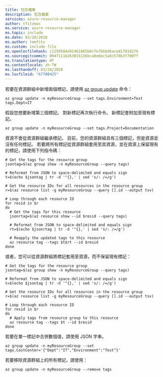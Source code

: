 ```yaml
---
title: 包含檔案
description: 包含檔案
services: azure-resource-manager
author: tfitzmac
ms.service: azure-resource-manager
ms.topic: include
ms.date: 02/20/2018
ms.author: tomfitz
ms.custom: include file
ms.openlocfilehash: c1259584e91461865b0c7e7bbbd6aced1781827b
ms.sourcegitcommit: 0947111b263015136bca0e6ec5a8c570b3f700ff
ms.translationtype: HT
ms.contentlocale: zh-TW
ms.lasthandoff: 03/24/2020
ms.locfileid: "67708425"
---
```

若要在資源群組中新增兩個標記，請使用 [az group update](/cli/azure/group) 命令：

```azurecli-interactive
az group update -n myResourceGroup --set tags.Environment=Test tags.Dept=IT
```

假設您想要新增第三個標記。 對新標記再次執行命令。 新標記會附加至現有標記。

```azurecli-interactive
az group update -n myResourceGroup --set tags.Project=Documentation
```

資源不會從資源群組繼承標記。 目前，您的資源群組具有三個標記，但是資源並沒有任何標記。 若要將所有標記從資源群組套用至其資源，並在資源上保留現有的標記，請使用下列指令碼：

```azurecli-interactive
# Get the tags for the resource group
jsontag=$(az group show -n myResourceGroup --query tags)

# Reformat from JSON to space-delimited and equals sign
t=$(echo $jsontag | tr -d '"{},' | sed 's/: /=/g')

# Get the resource IDs for all resources in the resource group
r=$(az resource list -g myResourceGroup --query [].id --output tsv)

# Loop through each resource ID
for resid in $r
do
  # Get the tags for this resource
  jsonrtag=$(az resource show --id $resid --query tags)
  
  # Reformat from JSON to space-delimited and equals sign
  rt=$(echo $jsonrtag | tr -d '"{},' | sed 's/: /=/g')
  
  # Reapply the updated tags to this resource
  az resource tag --tags $t$rt --id $resid
done
```

或者，您可以從資源群組將標記套用至資源，而不保留現有標記：

```azurecli-interactive
# Get the tags for the resource group
jsontag=$(az group show -n myResourceGroup --query tags)

# Reformat from JSON to space-delimited and equals sign
t=$(echo $jsontag | tr -d '"{},' | sed 's/: /=/g')

# Get the resource IDs for all resources in the resource group
r=$(az resource list -g myResourceGroup --query [].id --output tsv)

# Loop through each resource ID
for resid in $r
do
  # Apply tags from resource group to this resource
  az resource tag --tags $t --id $resid
done
```

若要在單一標記中合併數個值，請使用 JSON 字串。

```azurecli-interactive
az group update -n myResourceGroup --set tags.CostCenter='{"Dept":"IT","Environment":"Test"}'
```

若要移除資源群組上的所有標記，請使用：

```azurecli-interactive
az group update -n myResourceGroup --remove tags
```
